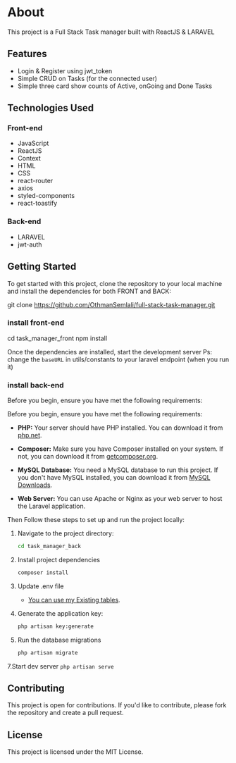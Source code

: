 # About

This project is a Full Stack Task manager built with ReactJS & LARAVEL

## Features

- Login & Register using jwt_token
- Simple CRUD on Tasks (for the connected user)
- Simple three card show counts of Active, onGoing and Done Tasks

## Technologies Used

### Front-end
- JavaScript
- ReactJS
- Context
- HTML
- CSS
- react-router
- axios
- styled-components
- react-toastify

### Back-end
- LARAVEL
- jwt-auth



## Getting Started

To get started with this project, clone the repository to your local machine and install the dependencies for both FRONT and BACK:

git clone https://github.com/OthmanSemlali/full-stack-task-manager.git

### install front-end

cd task_manager_front
npm install


Once the dependencies are installed, start the development server
Ps: change the `baseURL` in utils/constants to your laravel endpoint (when you run it)

### install back-end

Before you begin, ensure you have met the following requirements:


Before you begin, ensure you have met the following requirements:

-   **PHP:** Your server should have PHP installed. You can download it from [php.net](https://www.php.net/).

-   **Composer:** Make sure you have Composer installed on your system. If not, you can download it from [getcomposer.org](https://getcomposer.org/).

-   **MySQL Database:** You need a MySQL database to run this project. If you don't have MySQL installed, you can download it from [MySQL Downloads](https://dev.mysql.com/downloads/).

-   **Web Server:** You can use Apache or Nginx as your web server to host the Laravel application.

Then Follow these steps to set up and run the project locally:


1. Navigate to the project directory:

    ```bash
    cd task_manager_back
    ```

3. Install project dependencies

    ```bash
    composer install
    ```
4. Update .env file
    -   [You can use my Existing tables](https://github.com/OthmanSemlali/LARAVEL_CRUD/blob/main/laravel_crud.sql).

5. Generate the application key:
    ```bash
    php artisan key:generate
    ```

6. Run the database migrations
    ```bash
    php artisan migrate
    ```

7.Start dev server
    ```
    php artisan serve
    ```


## Contributing

This project is open for contributions. If you'd like to contribute, please fork the repository and create a pull request.

## License

This project is licensed under the MIT License.

